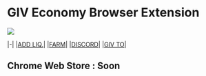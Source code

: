 # GIV Economy Browser Extension 

![](https://i.ibb.co/8bDsnnx/enzo.gif)

|-|
|[ADD LIQ.](https://app.honeyswap.org/#/add/0x71850b7E9Ee3f13Ab46d67167341E4bDc905Eef9/0x4f4F9b8D5B4d0Dc10506e5551B0513B61fD59e75)|
|[FARM](https://giv.giveth.io/givfarm)|
|[DISCORD](https://discord.gg/Ub9kCtdrH4)|
|[GIV TO](https://giveth.io)|

## Chrome Web Store : Soon
